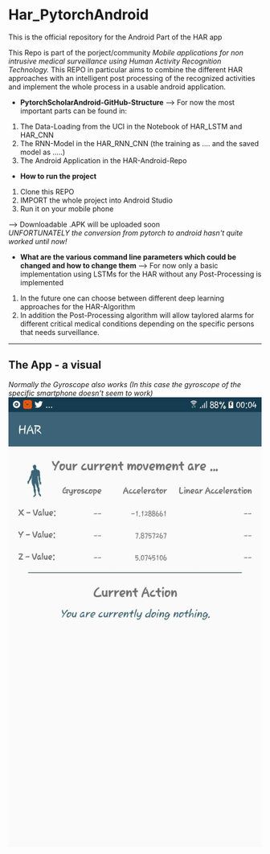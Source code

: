 # Har_PytorchAndroid
This is the official repository for the Android Part of the HAR app

This Repo is part of the porject/community *Mobile applications for non intrusive medical surveillance using Human Activity Recognition Technology.*
This REPO in particular aims to combine the different HAR approaches with an intelligent post processing of the recognized activities and implement the whole process in a usable android application. 

* **PytorchScholarAndroid-GitHub-Structure**
--> For now the most important parts can be found in: 
1. The Data-Loading from the UCI in the Notebook of HAR_LSTM and HAR_CNN
2. The RNN-Model in the HAR_RNN_CNN (the training as .... and the saved model as .....)
3. The Android Application in the HAR-Android-Repo

* **How to run the project**  
1. Clone this REPO
2. IMPORT the whole project into Android Studio 
3. Run it on your mobile phone 

--> Downloadable .APK will be uploaded soon 
<br>
*UNFORTUNATELY the conversion from pytorch to android hasn't quite worked until now!*

* **What are the various command line parameters which could be changed and how to change them**
--> For now only a basic implementation using LSTMs for the HAR without any Post-Processing is implemented 
1. In the future one can choose between different deep learning approaches for the HAR-Algorithm 
2. In addition the Post-Processing algorithm will allow taylored alarms for different critical medical conditions depending on the specific persons that needs surveillance. 

<hr > 

## The App - a visual 
*Normally the Gyroscope also works (In this case the gyroscope of the specific smartphone doesn't seem to work)* 
![basic screen](Basic_Screen_WithoutGyroscope.png)
